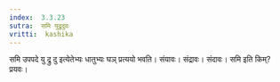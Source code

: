 ```yaml
---
index:  3.3.23
sutra:  समि युद्रुदुवः
vritti:  kashika 
---
```


समि उपपदे यु द्रु दु इत्येतेभ्यः धातुभ्यः घञ् प्रत्ययो भवति। संयावः। संद्रावः। संदावः। समि इति किम्? प्रयवः।

